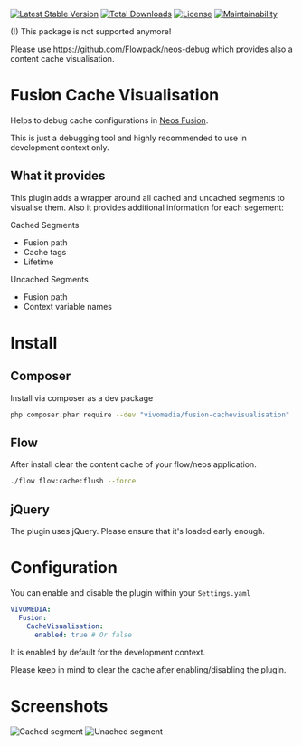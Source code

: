 [![Latest Stable Version](https://poser.pugx.org/vivomedia/fusion-cachevisualisation/v/stable)](https://packagist.org/packages/vivomedia/fusion-cachevisualisation)
[![Total Downloads](https://poser.pugx.org/vivomedia/fusion-cachevisualisation/downloads)](https://packagist.org/packages/vivomedia/fusion-cachevisualisation)
[![License](https://poser.pugx.org/vivomedia/fusion-cachevisualisation/license)](https://packagist.org/packages/vivomedia/fusion-cachevisualisation)
[![Maintainability](https://api.codeclimate.com/v1/badges/7cf5fd14d617b5e8b136/maintainability)](https://codeclimate.com/github/vivomedia-de/fusion-cachevisualisation/maintainability)

(!) This package is not supported anymore!

Please use https://github.com/Flowpack/neos-debug which provides also a content cache visualisation.

# Fusion Cache Visualisation
Helps to debug cache configurations in [Neos Fusion](https://github.com/neos/typoscript/).

This is just a debugging tool and highly recommended to use in development context only.

## What it provides
This plugin adds a wrapper around all cached and uncached segments to visualise them. Also it provides additional information for each segement:

Cached Segments
* Fusion path
* Cache tags
* Lifetime

Uncached Segments
* Fusion path
* Context variable names

# Install
## Composer
Install via composer as a dev package
```bash
php composer.phar require --dev "vivomedia/fusion-cachevisualisation"
```

## Flow
After install clear the content cache of your flow/neos application.
```bash
./flow flow:cache:flush --force
```

## jQuery
The plugin uses jQuery. Please ensure that it's loaded early enough.

# Configuration
You can enable and disable the plugin within your `Settings.yaml`

```yaml
VIVOMEDIA:
  Fusion:
    CacheVisualisation:
      enabled: true # Or false
```

It is enabled by default for the development context.

Please keep in mind to clear the cache after enabling/disabling the plugin.

# Screenshots
![Cached segment](/Docs/screenshot_cached.png?raw=true "Cached segment")
![Unached segment](/Docs/screenshot_uncached.png?raw=true "Uncached segment")
